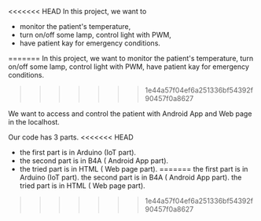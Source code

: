 <<<<<<< HEAD
In this project, we want to 

* monitor the patient's temperature,
* turn on/off some lamp, control light with PWM, 
* have patient kay for emergency conditions.

=======
In this project, we want to
	monitor the patient's temperature, 
	turn on/off some lamp, control light with PWM, 
	have patient kay for emergency conditions.
>>>>>>> 1e44a57f04ef6a251336bf54392f90457f0a8627

We want to access and control the patient with Android App and Web page in the localhost. 

Our code has 3 parts. 
<<<<<<< HEAD

* the first part is in Arduino (IoT part).
* the second part is in B4A ( Android App part).
* the tried part is in HTML ( Web page part).
=======
	the first part is in Arduino (IoT part).
	the second part is in B4A ( Android App part).
	the tried part is in HTML ( Web page part).
>>>>>>> 1e44a57f04ef6a251336bf54392f90457f0a8627
